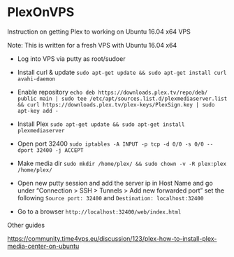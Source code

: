 # PlexOnVPS
Instruction on getting Plex to working on Ubuntu 16.04 x64 VPS 

Note: This is written for a fresh VPS with Ubuntu 16.04 x64

* Log into VPS via putty as root/sudoer

* Install curl & update `sudo apt-get update && sudo apt-get install curl avahi-daemon`

* Enable repository `echo deb https://downloads.plex.tv/repo/deb/ public main | sudo tee /etc/apt/sources.list.d/plexmediaserver.list && curl https://downloads.plex.tv/plex-keys/PlexSign.key | sudo apt-key add -`

* Install Plex `sudo apt-get update && sudo apt-get install plexmediaserver`

* Open port 32400 `sudo iptables -A INPUT -p tcp -d 0/0 -s 0/0 --dport 32400 -j ACCEPT`

* Make media dir `sudo mkdir /home/plex/ && sudo chown -v -R plex:plex /home/plex/`

* Open new putty session and add the server ip in Host Name and go under “Connection > SSH > Tunnels > Add new forwarded port” set the following
`Source port: 32400` and `Destination: localhost:32400`

* Go to a browser `http://localhost:32400/web/index.html`

Other guides

https://community.time4vps.eu/discussion/123/plex-how-to-install-plex-media-center-on-ubuntu




